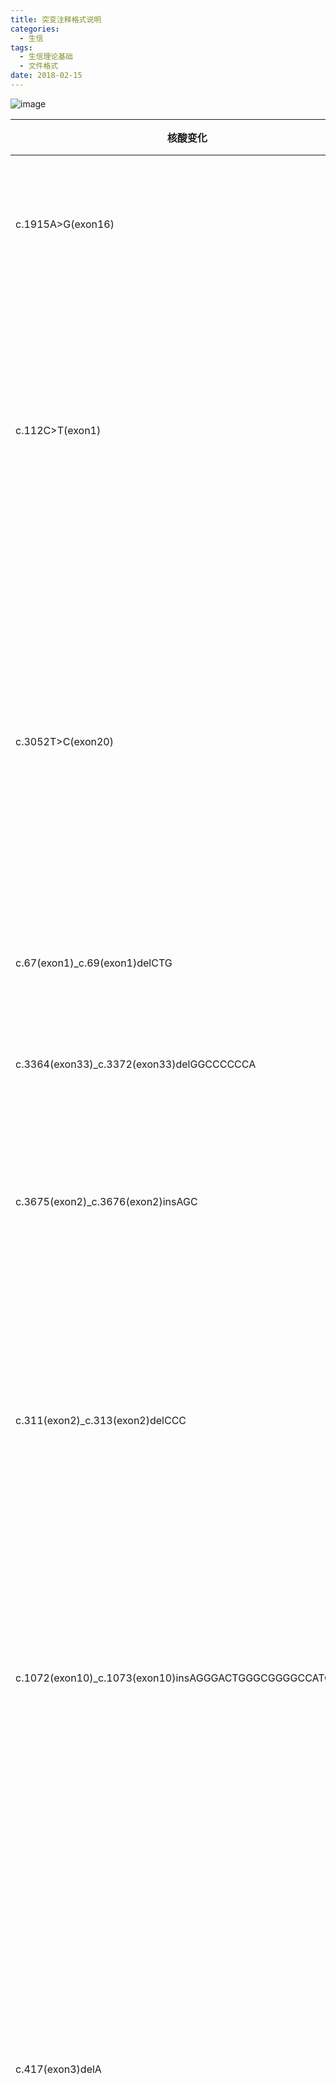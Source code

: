 ```yaml
---
title: 突变注释格式说明
categories: 
  - 生信
tags:
  - 生信理论基础
  - 文件格式
date: 2018-02-15
---
```

![image](/myphoto/bdvj80uudkbj.png)

|核酸变化|氨基酸改变|详细说明
|-|:-:|:-:|
|c.1915A>G(exon16)|p.N639D|非同义突变，第639氨基酸蛋白位置上，氨基酸N突变为氨基酸D|
|c.112C>T(exon1)|p.R38X,70 |非同义突变，提前终止，第20氨基酸蛋白位置上，氨基酸C突变为终止密码子（用X表示），且相对原来缩短170个氨基酸|
|c.3052T>C(exon20)|p.X1018Q,11 |非同义突变，延长终止，第1018氨基酸蛋白位置为终止密码子（用X表示），突变为Q，且相对原来预测延长11个氨基酸，如果用“？”则表示无法计算延长长度|
|c.67(exon1)_c.69(exon1)delCTG|p.L23del |非框移突变，第23氨基酸蛋白位置缺失|
|c.3364(exon33)_c.3372(exon33)delGGCCCCCCA|p.G1122_P1124del |非框移突变，第1122位(G)至1124位(P)氨基酸缺失|
|c.3675(exon2)_c.3676(exon2)insAGC|p.S1225_E1226insS |非框移突变，第1225（S）至1226（E）位氨基酸蛋白发生之间插入氨基酸S|
|c.311(exon2)_c.313(exon2)delCCC|p.T104_L105delinsM |非框移突变，第104（T）至105（L）位氨基酸突变为氨基酸M，也可理解为：第104位至第105位置的氨基酸替换为M|
|c.1072(exon10)_c.1073(exon10)insAGGGACTGGGCGGGGCCATGGTCT|p.W358delinsX,76 |非框移突变，导致第358位氨基酸蛋白W突变为终止密码子(用X表示)，且相对原来长度缩短76个氨基酸|
|c.417(exon3)delA|p.X139Wfs*8 |框移突变，延长终止，导致终止密码子（第139位，用X表示）突变为氨基酸W，且相对原长度预测延长8个氨基酸（或从第139位氨基酸开始住数后第8个终止），如果用“？”则表示无法计算延长长度，即在3'UTR上找不到终止密码子|
|c.191(exon4)delA|p.Y64Lfs*30 |框移突变，导致其编码的蛋白从第64位氨基酸开始算起，再翻译29个氨基酸（包含第64位）后终止，且这29个氨基酸是移码的，序列和原来的序列不同|

- c.-20T>G(exon1)：基因5'utr上距离起始密码子的第-20位碱基T突变为G，位于第1外显子 
- c.1A>G(exon1)：基因编码区第1位碱基A突变为G，位于第1外显子 
- c.21T>A(exon1)：基因编码区第21位碱基T突变为A，位于第1外显子 
- c.21+2T>A(IVS1)：基因的第1个内含子第2位碱基G突变为A，距离第1外显子边界（c.21）2bp的位置 
- c.61-2G>A(IVS2)：基因的第2个内含子上距离第3外显子边界（c.61）2bp的位置 
- c.*22G>A(exon4)：基因3'utr上距离终止密码子的第22位碱基G突变为A，位于第4外显子